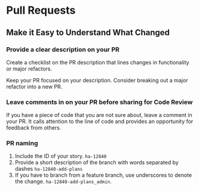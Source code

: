 # Pull Requests

## Make it Easy to Understand What Changed

### Provide a clear description on your PR

Create a checklist on the PR description that lines changes in functionality or major refactors.

Keep your PR focused on your description.  Consider breaking out a major refactor into a new PR.

### Leave comments in on your PR before sharing for Code Review

If you have a piece of code that you are not sure about, leave a comment in your PR.  It calls attention to the line of code and provides an opportunity for feedback from others. &#x20;

### PR naming

1. Include the ID of your story.  `ha-12840`
2. Provide a short description of the branch with words separated by dashes `ha-12840-add-plans`
3. If you have to branch from a feature branch, use underscores to denote the change.  `ha-12840-add-plans_admin`.
